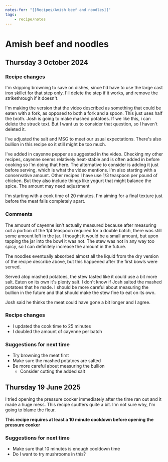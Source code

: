 ```yaml
---
notes-for: "[[Recipes/Amish beef and noodles]]"
tags:
    - recipe/notes
---
```


# Amish beef and noodles
## Thursday 3 October 2024
### Recipe changes
I'm skipping browning to save on dishes, since I'd have to use the large cast iron skillet for that step only.  I'll delete the step if it works, and remove the strikethrough if it doesn't.

I'm making the version that the video described as something that could be eaten with a fork, as opposed to both a fork and a spoon.  This just uses half the broth.  Josh is going to make mashed potatoes.  If we like this, i can delete the struck text.  But I want us to consider that question, so I haven't deleted it.

I've adjusted the salt and MSG to meet our usual expectations.  There's also bullion in this recipe so it still might be too much.

I've added in cayenne pepper as suggested in the video.  Checking my other recipes, cayenne seems relatively heat-stable and is often added in before cooking so I'm doing that here.  The alternative to consider is adding it just before serving, which is what the video mentions.  I'm also starting with a conservative amount.  Other recipes I have use 1/3 teaspoon per pound of chicken.  But they also include things like yogurt that might balance the spice.  The amount may need adjustment

I'm starting with a cook time of 20 minutes.  I'm aiming for a final texture just before the meat falls completely apart.
### Comments
The amount of cayenne isn't actually measured because after measuring out a portion of the 1/4 teaspoon required for a double batch, there was still some amount left in the jar.  I thought it would be a small amount, but upon tapping the jar into the bowl it was not.  The stew was not in any way too spicy, so I can definitely increase the amount in the future.

The noodles eventually absorbed almost all the liquid from the dry version of the recipe describe above, but this happened after the first bowls were served.

Served atop mashed potatoes, the stew tasted like it could use a bit more salt.  Eaten on its own it's plenty salt.  I don't know if Josh salted the mashed potatoes that he made.  I should be more careful about measuring the bullion in the future and that should make the stew fine to eat on its own.  

Josh said he thinks the meat could have gone a bit longer and I agree. 

### Recipe changes
- I updated the cook time to 25 minutes
- I doubled the amount of cayenne per batch

### Suggestions for next time
- Try browning the meat first
- Make sure the mashed potatoes are salted
- Be more careful about measuring the bullion
    - Consider cutting the added salt
## Thursday 19 June 2025
I tried opening the pressure cooker immediately after the time ran out and it made a huge mess.  This recipe sputters quite a bit.  I'm not sure why, I'm going to blame the flour. 

**This recipe requires at least a 10 minute cooldown before opening the pressure cooker**
### Suggestions for next time
- Make sure that 10 minutes is enough cooldown time
- Do I want to try mushrooms in this?